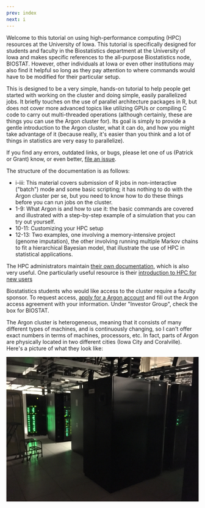 ```yaml
---
prev: index
next: i
---
```


Welcome to this tutorial on using high-performance computing (HPC) resources at the University of Iowa.  This tutorial is specifically designed for students and faculty in the Biostatistics department at the University of Iowa and makes specific references to the all-purpose Biostatistics node, BIOSTAT.  However, other individuals at Iowa or even other institutions may also find it helpful so long as they pay attention to where commands would have to be modified for their particular setup.

This is designed to be a very simple, hands-on tutorial to help people get started with working on the cluster and doing simple, easily parallelized jobs.  It briefly touches on the use of parallel architecture packages in R, but does not cover more advanced topics like utilizing GPUs or compiling C code to carry out multi-threaded operations (although certainly, these are things you can use the Argon cluster for).  Its goal is simply to provide a gentle introduction to the Argon cluster, what it can do, and how you might take advantage of it (because really, it's easier than you think and a lot of things in statistics are very easy to parallelize).

If you find any errors, outdated links, or bugs, please let one of us (Patrick or Grant) know, or even better, [file an issue](https://github.com/IowaBiostat/hpc/issues).

The structure of the documentation is as follows:

* i-iii: This material covers submission of R jobs in non-interactive ("batch") mode and some basic scripting; it has nothing to do with the Argon cluster per se, but you need to know how to do these things before you can run jobs on the cluster.
* 1-9: What Argon is and how to use it: the basic commands are covered and illustrated with a step-by-step example of a simulation that you can try out yourself.
* 10-11: Customizing your HPC setup
* 12-13: Two examples, one involving a memory-intensive project (genome imputation), the other involving running multiple Markov chains to fit a hierarchical Bayesian model, that illustrate the use of HPC in statistical applications.

The HPC administrators maintain [their own documentation](https://wiki.uiowa.edu/display/hpcdocs/HPC+Documentation+Home), which is also very useful.  One particularly useful resource is their [introduction to HPC for new users](https://wiki.uiowa.edu/display/hpcdocs/Introduction+To+HPC+For+New+Users)

Biostatistics students who would like access to the cluster require a faculty sponsor.  To request access, [apply for a Argon account](http://hpc.uiowa.edu/user-services/apply-account) and fill out the Argon access agreement with your information.  Under "Investor Group", check the box for BIOSTAT.

The Argon cluster is heterogeneous, meaning that it consists of many different types of machines, and is continuously changing, so I can't offer exact numbers in terms of machines, processors, etc.  In fact, parts of Argon are physically located in two different cities (Iowa City and Coralville).  Here's a picture of what they look like:

<img class="img-fluid mx-auto d-block" src="img/argon.jpg">
